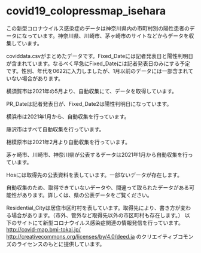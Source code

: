 # covid19_colopressmap_isehara
この新型コロナウイルス感染症のデータは神奈川県内の市町村別の陽性患者のデータになっています。神奈川県、川崎市、茅ヶ崎市のサイトなどからデータを収集しています。

coviddata.csvがまとめたデータです。Fixed_Dateには記者発表日と陽性判明日が含まれています。なるべく早急にFixed_Dateには記者発表日のみにする予定です。性別、年代を0622に入力しましたが、1月以前のデータには一部含まれていない場合があります。

横須賀市は2021年の5月より、自動収集にて、データを取得しています。

PR_Dateは記者発表日が、Fixed_Date2は陽性判明日になっています。

横浜市は2021年1月から、自動収集を行っています。

藤沢市はすべて自動収集を行っています。

相模原市は2021年2月より自動収集を行っています。

茅ヶ崎市、川崎市、神奈川県が公表するデータは2021年1月から自動収集を行っています。

Hosには取得先の公表資料を表しています。一部ないデータが存在します。

自動収集のため、取得できていないデータや、間違って取られたデータがある可能性があります。詳しくは、県の公表データをご覧ください。

Residential_Cityは居住市区町村を表しています。取得先により、書き方が変わる場合があります。（市外、管外など取得先以外の市区町村も存在します。）
以下のサイトにて新型コロナウイルス感染症関連の情報発信を行っています。
http://covid-map.bmi-tokai.jp/
http://creativecommons.org/licenses/by/4.0/deed.ja
のクリエイティブコモンズのライセンスのもとに提供しています。
